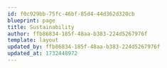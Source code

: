 ```yaml
---
id: f0c929bb-75fc-46bf-85d4-44d362d320cb
blueprint: page
title: Sustainability
author: ffb86834-185f-48aa-b383-224d5267976f
template: layout
updated_by: ffb86834-185f-48aa-b383-224d5267976f
updated_at: 1732448972
---
```

